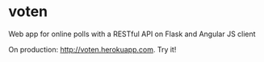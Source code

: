 # voten
Web app for online polls with a RESTful API on Flask and Angular JS client 

On production: http://voten.herokuapp.com. Try it!
